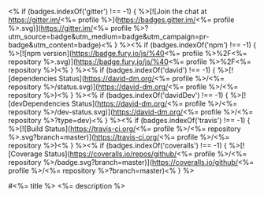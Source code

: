 <% if (badges.indexOf('gitter') !== -1) { %>[![Join the chat at https://gitter.im/<%= profile %>](https://badges.gitter.im/<%= profile %>.svg)](https://gitter.im/<%= profile %>?utm_source=badge&utm_medium=badge&utm_campaign=pr-badge&utm_content=badge)<% } %><% if (badges.indexOf('npm') !== -1) { %>[![npm version](https://badge.fury.io/js/%40<%= profile %>%2F<%= repository %>.svg)](https://badge.fury.io/js/%40<%= profile %>%2F<%= repository %>)<% } %><% if (badges.indexOf('david') !== -1) { %>[![dependencies Status](https://david-dm.org/<%= profile %>/<%= repository %>/status.svg)](https://david-dm.org/<%= profile %>/<%= repository %>)<% } %><% if (badges.indexOf('davidDev') !== -1) { %>[![devDependencies Status](https://david-dm.org/<%= profile %>/<%= repository %>/dev-status.svg)](https://david-dm.org/<%= profile %>/<%= repository %>?type=dev)<% } %><% if (badges.indexOf('travis') !== -1) { %>[![Build Status](https://travis-ci.org/<%= profile %>/<%= repository %>.svg?branch=master)](https://travis-ci.org/<%= profile %>/<%= repository %>)<% } %><% if (badges.indexOf('coveralls') !== -1) { %>[![Coverage Status](https://coveralls.io/repos/github/<%= profile %>/<%= repository %>/badge.svg?branch=master)](https://coveralls.io/github/<%= profile %>/<%= repository %>?branch=master)<% } %>

#<%= title %>
<%= description %>
